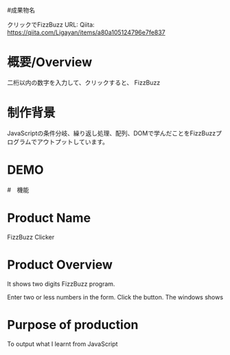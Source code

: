 #成果物名

クリックでFizzBuzz
URL: 
Qiita: https://qiita.com/Ligayan/items/a80a105124796e7fe837

# 概要/Overview
二桁以内の数字を入力して、クリックすると、
FizzBuzz

# 制作背景
JavaScriptの条件分岐、繰り返し処理、配列、DOMで学んだことをFizzBuzzプログラムでアウトプットしています。

# DEMO


#　機能


# Product Name
FizzBuzz Clicker

# Product Overview
It shows two digits FizzBuzz program. 

Enter two or less numbers in the form.
Click the button.
The windows shows 

# Purpose of production
To output what I learnt from JavaScript
